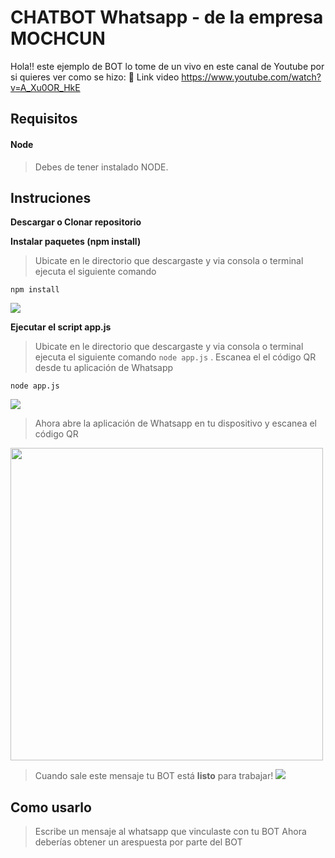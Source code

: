 # CHATBOT Whatsapp - de la empresa MOCHCUN

Hola!! este ejemplo de BOT lo tome de un vivo en este canal de Youtube por si quieres ver como se hizo:
🤖 Link video https://www.youtube.com/watch?v=A_Xu0OR_HkE

## Requisitos

#### Node 
> Debes de tener instalado NODE.

## Instruciones
__Descargar o Clonar repositorio__

__Instalar paquetes (npm install)__
> Ubicate en le directorio que descargaste y via consola o terminal ejecuta el siguiente comando

`npm install` 

![](https://i.imgur.com/MoVGCUl.png)

__Ejecutar el script app.js__
> Ubicate en le directorio que descargaste y via consola o terminal ejecuta el siguiente comando `node app.js` .
Escanea el el código QR desde tu aplicación de Whatsapp

`node app.js`

![](https://i.imgur.com/lIP0tLb.png)

> Ahora abre la aplicación de Whatsapp en tu dispositivo y escanea el código QR
<img src="https://i.imgur.com/RSbPtat.png" width="500"  />

> Cuando sale este mensaje tu BOT está __listo__ para trabajar!
![](https://i.imgur.com/KVOm7Yv.png)

## Como usarlo
> Escribe un mensaje al whatsapp que vinculaste con tu BOT
> Ahora deberías  obtener un arespuesta por parte del BOT
